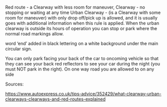 
Red route - a Clearway with less room for maneuver,
Clearway - no stopping or waiting at any time
Urban Clearway - (is a Clearway with some room for maneuver) with only drop off/pick up is allowed, and it is usually goes with additional information when this rule is applied. When the urban clearway is outside its hours of operation you can stop or park where the normal road markings allow.  

word ‘end’ added in black lettering on a white background under the main circular sign. 


You can only park facing your back of the car to oncoming vehicle so that they can see your back red reflectors to see your car during the night (you must NOT park in the right). On one way road you are allowed to on any side

Sources:

https://www.autoexpress.co.uk/tips-advice/352429/what-clearway-urban-clearways-clearways-and-red-routes-explained
